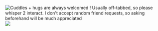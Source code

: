![Cuddles + hugs are always welcomed ! Usually off-tabbed, so please whisper 2 interact. I don't accept random friend requests, so asking beforehand will be much appreciated](https://files.catbox.moe/eshmvb.webp)
![](https://files.catbox.moe/xmz5yc.png)
